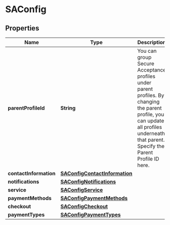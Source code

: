 
# SAConfig

## Properties
Name | Type | Description | Notes
------------ | ------------- | ------------- | -------------
**parentProfileId** | **String** | You can group Secure Acceptance profiles under parent profiles. By changing the parent profile, you can update all profiles underneath that parent. Specify the Parent Profile ID here. |  [optional]
**contactInformation** | [**SAConfigContactInformation**](SAConfigContactInformation.md) |  |  [optional]
**notifications** | [**SAConfigNotifications**](SAConfigNotifications.md) |  |  [optional]
**service** | [**SAConfigService**](SAConfigService.md) |  |  [optional]
**paymentMethods** | [**SAConfigPaymentMethods**](SAConfigPaymentMethods.md) |  |  [optional]
**checkout** | [**SAConfigCheckout**](SAConfigCheckout.md) |  |  [optional]
**paymentTypes** | [**SAConfigPaymentTypes**](SAConfigPaymentTypes.md) |  |  [optional]



